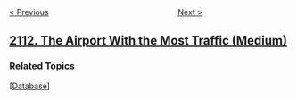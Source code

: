 <!--|This file generated by command(leetcode description); DO NOT EDIT.    |-->
<!--+----------------------------------------------------------------------+-->
<!--|@author    awesee <openset.wang@gmail.com>                           |-->
<!--|@link      https://github.com/awesee                                 |-->
<!--|@home      https://github.com/awesee/leetcode                        |-->
<!--+----------------------------------------------------------------------+-->

[< Previous](../minimum-operations-to-make-the-array-k-increasing "Minimum Operations to Make the Array K-Increasing")
　　　　　　　　　　　　　　　　
[Next >](../elements-in-array-after-removing-and-replacing-elements "Elements in Array After Removing and Replacing Elements")

## [2112. The Airport With the Most Traffic (Medium)](https://leetcode.com/problems/the-airport-with-the-most-traffic "")



### Related Topics
  [[Database](../../tag/database/README.md)]
